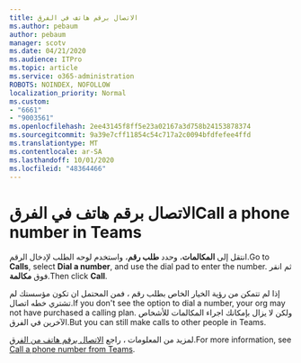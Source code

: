 ```yaml
---
title: الاتصال برقم هاتف في الفرق
ms.author: pebaum
author: pebaum
manager: scotv
ms.date: 04/21/2020
ms.audience: ITPro
ms.topic: article
ms.service: o365-administration
ROBOTS: NOINDEX, NOFOLLOW
localization_priority: Normal
ms.custom:
- "6661"
- "9003561"
ms.openlocfilehash: 2ee43145f8ff5e23a02167a3d758b24153878374
ms.sourcegitcommit: 9a39e7cff11854c54c717a2c0094bfdfefee4ffd
ms.translationtype: MT
ms.contentlocale: ar-SA
ms.lasthandoff: 10/01/2020
ms.locfileid: "48364466"
---
```

# <a name="call-a-phone-number-in-teams"></a><span data-ttu-id="e2484-102">الاتصال برقم هاتف في الفرق</span><span class="sxs-lookup"><span data-stu-id="e2484-102">Call a phone number in Teams</span></span>

<span data-ttu-id="e2484-103">انتقل إلى  **المكالمات**، وحدد  **طلب رقم**، واستخدم لوحه الطلب لإدخال الرقم.</span><span class="sxs-lookup"><span data-stu-id="e2484-103">Go to  **Calls**, select  **Dial a number**, and use the dial pad to enter the number.</span></span> <span data-ttu-id="e2484-104">ثم انقر فوق  **مكالمة**.</span><span class="sxs-lookup"><span data-stu-id="e2484-104">Then click  **Call**.</span></span>

<span data-ttu-id="e2484-105">إذا لم تتمكن من رؤية الخيار الخاص بطلب رقم ، فمن المحتمل ان تكون مؤسستك لم تشتري خطه اتصال.</span><span class="sxs-lookup"><span data-stu-id="e2484-105">If you don't see the option to dial a number, your org may not have purchased a calling plan.</span></span> <span data-ttu-id="e2484-106">ولكن لا يزال بإمكانك اجراء المكالمات للأشخاص الآخرين في الفرق.</span><span class="sxs-lookup"><span data-stu-id="e2484-106">But you can still make calls to other people in Teams.</span></span>  

<span data-ttu-id="e2484-107">لمزيد من المعلومات ، راجع [الاتصال برقم هاتف من الفرق](https://support.microsoft.com/office/20d24ace-2851-4c29-8441-30dd2a5cf078).</span><span class="sxs-lookup"><span data-stu-id="e2484-107">For more information, see [Call a phone number from Teams](https://support.microsoft.com/office/20d24ace-2851-4c29-8441-30dd2a5cf078).</span></span>

